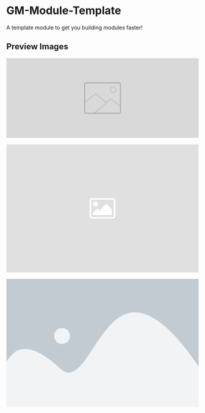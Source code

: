 # GM-Module-Template
A template module to get you building modules faster!

## Preview Images
![](https://raw.githubusercontent.com/Controlfreak707/GM-Module-Template/main/images/image-a.png)

![](https://raw.githubusercontent.com/Controlfreak707/GM-Module-Template/main/images/image-b.png)

![](https://raw.githubusercontent.com/Controlfreak707/GM-Module-Template/main/images/image-c.png)